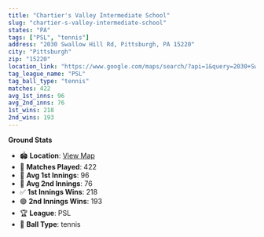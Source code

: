 ```yaml
---
title: "Chartier's Valley Intermediate School"
slug: "chartier-s-valley-intermediate-school"
states: "PA"
tags: ["PSL", "tennis"]
address: "2030 Swallow Hill Rd, Pittsburgh, PA 15220"
city: "Pittsburgh"
zip: "15220"
location_link: "https://www.google.com/maps/search/?api=1&query=2030+Swallow+Hill+Rd%2C+Pittsburgh%2C+PA+15220"
tag_league_name: "PSL"
tag_ball_type: "tennis"
matches: 422
avg_1st_inns: 96
avg_2nd_inns: 76
1st_wins: 218
2nd_wins: 193
---
```


**Ground Stats**

- 🏟 **Location**: [View Map](https://www.google.com/maps/search/?api=1&query=2030+Swallow+Hill+Rd%2C+Pittsburgh%2C+PA+15220)
- 🏏 **Matches Played**: 422
- 🔴 **Avg 1st Innings**: 96
- 🔵 **Avg 2nd Innings**: 76
- ✅ **1st Innings Wins**: 218
- 🟢 **2nd Innings Wins**: 193
- 🏆 **League**: PSL
- 🎾 **Ball Type**: tennis
